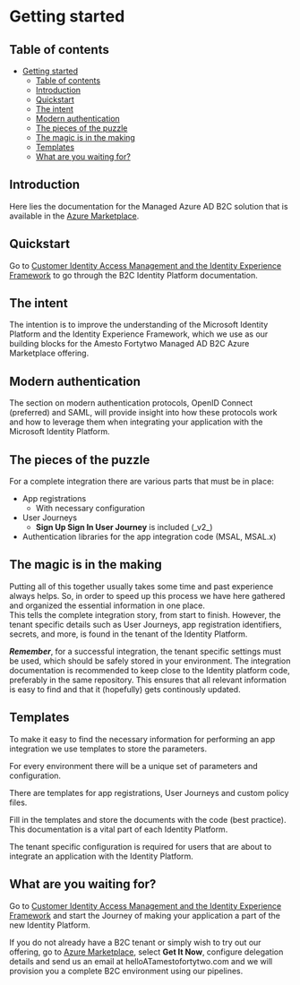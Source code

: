 # Getting started

## Table of contents

- [Getting started](#getting-started)
  - [Table of contents](#table-of-contents)
  - [Introduction](#introduction)
  - [Quickstart](#quickstart)
  - [The intent](#the-intent)
  - [Modern authentication](#modern-authentication)
  - [The pieces of the puzzle](#the-pieces-of-the-puzzle)
  - [The magic is in the making](#the-magic-is-in-the-making)
  - [Templates](#templates)
  - [What are you waiting for?](#what-are-you-waiting-for)

## Introduction

Here lies the documentation for the Managed Azure AD B2C solution that is available in the [Azure Marketplace](https://azuremarketplace.microsoft.com/marketplace/apps/amestofortytwoas1653635920536.b2c?tab=overview).

## Quickstart

 Go to [Customer Identity Access Management and the Identity Experience Framework](./a-CIAM-IEF-introduction.md) to go through the B2C Identity Platform documentation.

## The intent

The intention is to improve the understanding of the Microsoft Identity Platform and the Identity Experience Framework, which we use as our building blocks for the Amesto Fortytwo Managed AD B2C Azure Marketplace offering.

## Modern authentication

The section on modern authentication protocols, OpenID Connect (preferred) and SAML, will provide insight into how these protocols work and how to leverage them when integrating your application with the Microsoft Identity Platform.

## The pieces of the puzzle

For a complete integration there are various parts that must be in place:

- App registrations
  - With necessary configuration
- User Journeys
  - **Sign Up Sign In User Journey** is included (\_v2_)
- Authentication libraries for the app integration code (MSAL, MSAL.x)

## The magic is in the making

Putting all of this together usually takes some time and past experience always helps. So, in order to speed up this process we have here gathered and organized the essential information in one place.  
This tells the complete integration story, from start to finish. However, the tenant specific details such as User Journeys, app registration identifiers, secrets, and more, is found in the tenant of the Identity Platform.

***Remember***, for a successful integration, the tenant specific settings must be used, which should be safely stored in your environment.
The integration documentation is recommended to keep close to the Identity platform code, preferably in the same repository. This ensures that all relevant information is easy to find and that it (hopefully) gets continously updated.

## Templates

To make it easy to find the necessary information for performing an app integration we use templates to store the parameters.

For every environment there will be a unique set of parameters and configuration.

There are templates for app registrations, User Journeys and custom policy files.

Fill in the templates and store the documents with the code (best practice).  
This documentation is a vital part of each Identity Platform.

The tenant specific configuration is required for users that are about to integrate an application with the Identity Platform.

## What are you waiting for?

Go to [Customer Identity Access Management and the Identity Experience Framework](./a-CIAM-IEF-introduction.md) and start the Journey of making your application a part of the new Identity Platform.

If you do not already have a B2C tenant or simply wish to try out our offering, go to [Azure Marketplace](https://azuremarketplace.microsoft.com/marketplace/apps/amestofortytwoas1653635920536.b2c?tab=overview), select **Get It Now**, configure delegation details and send us an email at helloATamestofortytwo.com and we will provision you a complete B2C environment using our pipelines.
